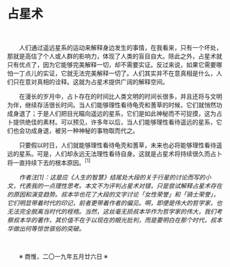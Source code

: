 # 占星术

&emsp;&emsp;

&emsp;&emsp;人们通过遥远星系的运动来解释身边发生的事情，在我看来，只有一个坏处，那就是高估了个人或人群的影响力，体现了人类的盲目自大。除此之外，占星术就只有优点了，因为它能够完美解释一切，却不需要实证。反过来说，如果它需要哪怕一丁点儿的实证，它就无法完美解释一切了。人们其实并不在意真相是什么，人们只在意对真相的诠释。这就为占星术提供广阔的解释空间。

&emsp;&emsp;在漫长的岁月中，占卜存在的时间比人类文明的时间长很多，并且还将与文明为伴，继续存活很长时间。当人们能够理性看待龟壳和蓍草的时候，它们就悄然功成身退了；于是人们把目光瞄向遥远的星系，它们是如此神秘而不可捉摸，这为占卜提供绝佳的素材。可以预见，许多年以后，当人们能够理性看待遥远的星系，它们也会功成身退，被另一种神秘的事物取而代之。

&emsp;&emsp;只要假以时日，人们就能够理性看待龟壳和蓍草，未来也必将能够理性看待遥远的星系。可是，人们却永远无法理性看待自身。这就是占星术将持续很久而占卜将一直持续下去的根本原因。<sup>[1]</sup>

&emsp;&emsp;_作者注[1]：这是应《人生的智慧》结尾处大段的关于行星的讨论而写的小文，代表我的一点理性思考。本文不为评判占星术对错，只是尝试解释占星术存在的原因和演变趋势。叔本华也花了大段的文字讨论「女性荣誉」和「骑士荣誉」，它们明显带着时代的印记，前者更带着作者的偏见。啊，即便是伟大的哲学家，也无法完全脱离当时代的桎梏。当然，这丝毫无损叔本华作为哲学家的伟大，我们考察叔本华的著作，其价值不在于以现在的眼光批判，而是要明白在那个时代，叔本华做出何等惊世骇俗的突破。_

&emsp;&emsp;

&emsp;&emsp;※ 商惟，二〇一九年五月廿六日 ※